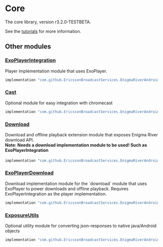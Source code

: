 # Core

The core library, version r3.2.0-TESTBETA.

See the [tutorials](tutorials/index.md) for more information.

## Other modules

### [ExoPlayerIntegration](https://github.com/EricssonBroadcastServices/EnigmaRiverAndroidExoPlayerIntegration/tree/r3.2.0-TESTBETA)

<p>Player implementation module that uses ExoPlayer.</p>

```gradle
implementation "com.github.EricssonBroadcastServices.EnigmaRiverAndroid:exoplayerintegration:r3.2.0-TESTBETA"
```

### [Cast](https://github.com/EricssonBroadcastServices/EnigmaRiverAndroidCast/tree/r3.2.0-TESTBETA)

<p>Optional module for easy integration with chromecast</p>

```gradle
implementation "com.github.EricssonBroadcastServices.EnigmaRiverAndroid:cast:r3.2.0-TESTBETA"
```

### [Download](https://github.com/EricssonBroadcastServices/EnigmaRiverAndroidDownload/tree/r3.2.0-TESTBETA)

<p>Download and offline playback extension module that exposes Enigma River download API.</p>
<h4 style="margin-top: -1em">Note: Needs a download implementation module to be used! Such as ExoPlayerIntegration</h4>

```gradle
implementation "com.github.EricssonBroadcastServices.EnigmaRiverAndroid:download:r3.2.0-TESTBETA"
```

### [ExoPlayerDownload](https://github.com/EricssonBroadcastServices/EnigmaRiverAndroidExoPlayerDownload/tree/r3.2.0-TESTBETA)

<p>Download implementation module for the `download` module that uses ExoPlayer to power downloads and offline playback. Requires ExoPlayerIntegration as the player implementation.</p>

```gradle
implementation "com.github.EricssonBroadcastServices.EnigmaRiverAndroid:exoPlayerDownload:r3.2.0-TESTBETA"
```

### [ExposureUtils](https://github.com/EricssonBroadcastServices/EnigmaRiverAndroidExposureUtils/tree/r3.2.0-TESTBETA)

<p>Optional utility module for converting json-responses to native java/Android objects</p>

```gradle
implementation "com.github.EricssonBroadcastServices.EnigmaRiverAndroid:exposureUtils:r3.2.0-TESTBETA"
```
